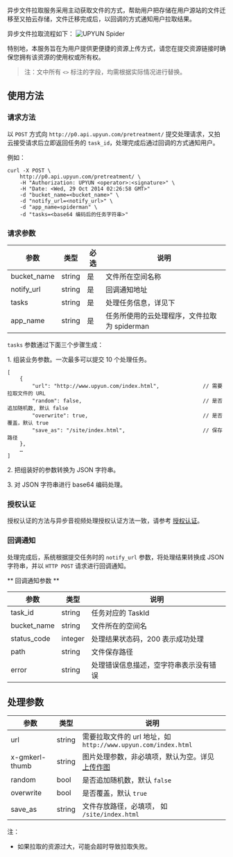 异步文件拉取服务采用主动获取文件的方式，帮助用户把存储在用户源站的文件迁移至又拍云存储，文件迁移完成后，以回调的方式通知用户拉取结果。

异步文件拉取流程如下：
![UPYUN Spider](http://upyundocs.b0.upaiyun.com/img/spider.png)

特别地，本服务旨在为用户提供更便捷的资源上传方式，请您在提交资源链接时确保您拥有该资源的使用权或所有权。

> 注：文中所有 `<>` 标注的字段，均需根据实际情况进行替换。



## 使用方法

### 请求方法

以 `POST` 方式向 `http://p0.api.upyun.com/pretreatment/` 提交处理请求，又拍云接受请求后立即返回任务的 `task_id`，处理完成后通过回调的方式通知用户。

例如：

```
curl -X POST \
    http://p0.api.upyun.com/pretreatment/ \
    -H "Authorization: UPYUN <operator>:<signature>" \
    -H "Date: <Wed, 29 Oct 2014 02:26:58 GMT>"
    -d "bucket_name=<bucket_name>" \
    -d "notify_url=<notify_url>" \
    -d "app_name=spiderman" \
    -d "tasks=<base64 编码后的任务字符串>"
```

### 请求参数

|        参数       |    类型       | 必选     |   说明                           |
|-------------------|--------------|------|---------------------------------------|
| bucket_name       | string       |  是   | 文件所在空间名称                     |
| notify_url        | string       |  是   | 回调通知地址                         |
| tasks             | string       |  是   | 处理任务信息，详见下                 |
| app_name          | string       |  是   | 任务所使用的云处理程序，文件拉取为 spiderman |


`tasks` 参数通过下面三个步骤生成：

1\. 组装业务参数。一次最多可以提交 10 个处理任务。

```
[
	{
		"url": "http://www.upyun.com/index.html",              // 需要拉取文件的 URL
        "random": false,                                       // 是否追加随机数, 默认 false
        "overwrite": true,                                     // 是否覆盖，默认 true
		"save_as": "/site/index.html",                         // 保存路径
	},
	…
]
```

2\. 把组装好的参数转换为 JSON 字符串。

3\. 对 JSON 字符串进行 base64 编码处理。

### 授权认证

授权认证的方法与异步音视频处理授权认证方法一致，请参考 [授权认证](http://docs.upyun.com/cloud/av/#_4)。


### 回调通知

处理完成后，系统根据提交任务时的 `notify_url` 参数，将处理结果转换成 JSON 字符串，并以 `HTTP POST` 请求进行回调通知。

** 回调通知参数 **

|     参数     |    类型   |    说明                                                                                                      |
|--------------|-----------|--------------------------------------------- |
| task_id      | string    | 任务对应的 TaskId                             |
| bucket_name  | string    | 文件所在的空间名                               |
| status_code  | integer   | 处理结果状态码，200 表示成功处理                |
| path         | string    | 文件保存路径                                  |
| error        | string    | 处理错误信息描述，空字符串表示没有错误           |


## 处理参数

|        参数        |    类型   |    说明                                                             |
|-------------------|-----------|--------------------------------------------------------------------|
| url               | string    | 需要拉取文件的 url 地址，如 `http://www.upyun.com/index.html`         |
| x-gmkerl-thumb    | string    | 图片处理参数，非必填项，默认为空。详见 [上传作图](/cloud/image/#_2)      |
| random            | bool      | 是否追加随机数，默认 `false`                                           |
| overwrite         | bool      | 是否覆盖，默认 `true`                                               |
| save_as           | string    | 文件存放路径，必填项， 如 `/site/index.html`                          |

注：

- 如果拉取的资源过大，可能会超时导致拉取失败。
